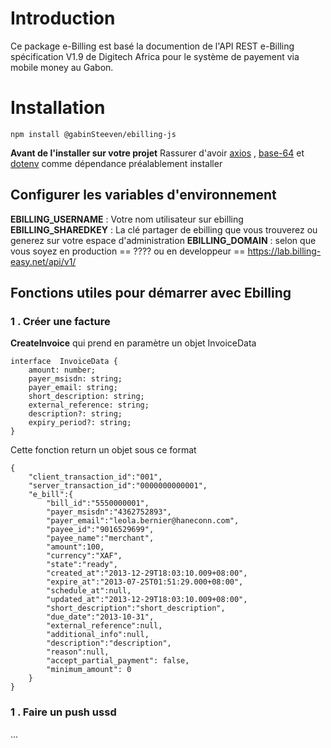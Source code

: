 # Introduction 
Ce package e-Billing est basé la documention de l'API REST e-Billing spécification V1.9 de Digitech Africa  pour le système de payement via mobile money au Gabon.

# Installation

`npm install @gabinSteeven/ebilling-js`

**Avant de l'installer sur votre projet**
Rassurer d'avoir [axios](https://www.npmjs.com/package/axios) , [base-64](https://www.npmjs.com/package/base-64) et [dotenv](https://www.npmjs.com/package/dotenv) comme dépendance préalablement installer

## Configurer les variables d'environnement

**EBILLING_USERNAME**  :  Votre nom utilisateur sur ebilling
**EBILLING_SHAREDKEY**  :  La clé partager de ebilling que vous trouverez ou generez sur votre espace d'administration 
**EBILLING_DOMAIN** : selon que vous soyez en production == ????   ou en developpeur == https://lab.billing-easy.net/api/v1/

## Fonctions utiles pour démarrer avec Ebilling

### 1 . Créer une facture
**CreateInvoice** qui prend en paramètre un objet InvoiceData

    interface  InvoiceData {
	    amount: number;
	    payer_msisdn: string;
	    payer_email: string;
	    short_description: string;
	    external_reference: string;
	    description?: string;
	    expiry_period?: string;
    }

Cette fonction return un objet sous ce format

    {
	    "client_transaction_id":"001",
	    "server_transaction_id":"0000000000001",
	    "e_bill":{
		    "bill_id":"5550000001",
		    "payer_msisdn":"4362752893",
		    "payer_email":"leola.bernier@haneconn.com",
		    "payee_id":"9016529699",
		    "payee_name":"merchant",
		    "amount":100,
		    "currency":"XAF",
		    "state":"ready",
		    "created_at":"2013-12-29T18:03:10.009+08:00",
		    "expire_at":"2013-07-25T01:51:29.000+08:00",
		    "schedule_at":null,
		    "updated_at":"2013-12-29T18:03:10.009+08:00",
		    "short_description":"short_description",
		    "due_date":"2013-10-31",
		    "external_reference":null,
		    "additional_info":null,
		    "description":"description",
		    "reason":null,
		    "accept_partial_payment": false,
		    "minimum_amount": 0
	    }
    }


### 1 . Faire un push ussd
...
